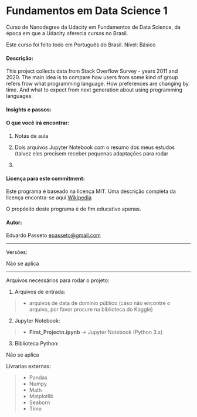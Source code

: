 # Fundamentos em Data Science 1
Curso de Nanodegree da Udacity em Fundamentos de Data Science, da época em que a Udacity oferecia cursos no Brasil.

Este curso foi feito todo em Português do Brasil. Nível: Básico

#### Descrição:
This project collects data from Stack Overflow Survey - years 2011 and 2020. The main idea is to compare how users from some kind of group refers frow what programming language. How preferences are changing by time. And what to expect from next generation about using programming languages.

#### Insights e passos:

#### O que você irá encontrar:
1. Notas de aula

2. Dois arquivos Jupyter Notebook com o resumo dos meus estudos (talvez eles precisem receber pequenas adaptações para rodar
3. 
#### Licença para este commitment:
Este programa é baseado na licença MIT. Uma descrição completa da licença encontra-se aqui [Wikipedia](https://en.wikipedia.org/wiki/MIT_License)

O propósito deste programa é de fim educativo apenas.

#### Autor:
Eduardo Passeto epasseto@gmail.com

---

Versões:

Não se aplica

---

Arquivos necessários para rodar o projeto:

1. Arquivos de entrada:

>- arquivos de data de domínio público (caso não encontre o arquivo, por favor procure na biblioteca do Kaggle)

2. Jupyter Notebook:

>- **First_Projectn.ipynb** → Jupyter Notebook (Python 3.x)

3. Biblioteca Python:

Não se aplica

Livrarias externas:

>- Pandas
>- Numpy
>- Math
>- Matplotlib
>- Seaborn
>- Time
